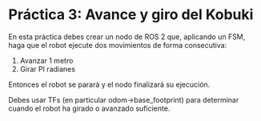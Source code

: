 # Práctica 3: Avance y giro del Kobuki

En esta práctica debes crear un nodo de ROS 2 que, aplicando un FSM, haga que el robot ejecute dos movimientos de forma consecutiva:
1. Avanzar 1 metro
2. Girar PI radianes

Entonces el robot se parará y el nodo finalizará su ejecución.

Debes usar TFs (en particular odom->base_footprint) para determinar cuando el robot ha girado o avanzado
suficiente.

